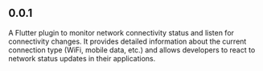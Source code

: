 ## 0.0.1

A Flutter plugin to monitor network connectivity status and listen for connectivity changes. 
It provides detailed information about the current connection type (WiFi, mobile data, etc.)
and allows developers to react to network status updates in their applications.
